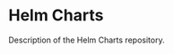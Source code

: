 # Helm Charts

Description of the Helm Charts repository.

<!-- TODO: how to add the Helm repository -->
